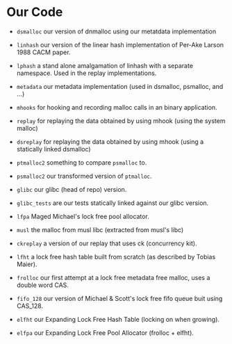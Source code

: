 Our Code
========


-  `dsmalloc` our version of dnmalloc using our metatdata implementation
  
-  `linhash`  our version of the linear hash implementation of Per-Ake Larson 1988 CACM paper.

-  `lphash`  a stand alone amalgamation of linhash with a separate namespace. Used in the replay
implementations.

-  `metadata` our metadata implementation (used in dsmalloc, psmalloc, and ...)

-  `mhooks`   for hooking and recording malloc calls in an binary application.

-  `replay`   for replaying the data obtained by using mhook (using the system malloc)

-  `dsreplay` for replaying the data obtained by using mhook (using a statically linked dsmalloc)

-  `ptmalloc2` something to compare `psmalloc` to.

-  `psmalloc2` our transformed version of `ptmalloc`.

-  `glibc` our glibc (head of repo) version.

-  `glibc_tests` are our tests statically linked against our glibc version.

-  `lfpa`  Maged Michael's lock free pool allocator.

-  `musl` the malloc from musl libc (extracted from musl's libc)

-  `ckreplay` a version of our replay that uses ck (concurrency kit).

-  `lfht` a lock free hash table built from scratch (as described by Tobias Maier).

-  `frolloc` our first attempt at a lock free metadata free malloc, uses a double word CAS.

-  `fifo_128` our version of Michael & Scott's lock free fifo queue buit using CAS_128.

-  `elfht` our Expanding Lock Free Hash Table (locking on when growing).

- `elfpa` our Expanding Lock Free Pool Allocator (frolloc + elfht).


